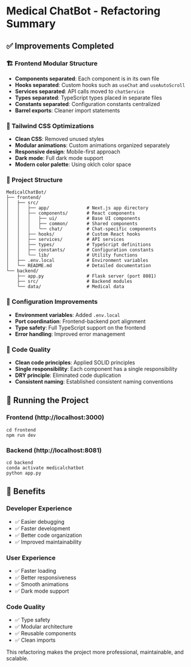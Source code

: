 # Medical ChatBot - Refactoring Summary

## ✅ Improvements Completed

### 🏗️ Frontend Modular Structure
- **Components separated**: Each component is in its own file
- **Hooks separated**: Custom hooks such as `useChat` and `useAutoScroll`
- **Services separated**: API calls moved to `chatService`
- **Types separated**: TypeScript types placed in separate files
- **Constants separated**: Configuration constants centralized
- **Barrel exports**: Cleaner import statements

### 🎨 Tailwind CSS Optimizations
- **Clean CSS**: Removed unused styles
- **Modular animations**: Custom animations organized separately
- **Responsive design**: Mobile-first approach
- **Dark mode**: Full dark mode support
- **Modern color palette**: Using oklch color space

### 📱 Project Structure
```
MedicalChatBot/
├── frontend/
│   ├── src/
│   │   ├── app/              # Next.js app directory
│   │   ├── components/       # React components
│   │   │   ├── ui/           # Base UI components
│   │   │   ├── common/       # Shared components
│   │   │   └── chat/         # Chat-specific components
│   │   ├── hooks/            # Custom React hooks
│   │   ├── services/         # API services
│   │   ├── types/            # TypeScript definitions
│   │   ├── constants/        # Configuration constants
│   │   └── lib/              # Utility functions
│   ├── .env.local            # Environment variables
│   └── README.md             # Detailed documentation
└── backend/
    ├── app.py                # Flask server (port 8081)
    ├── src/                  # Backend modules
    └── data/                 # Medical data
```

### 🔧 Configuration Improvements
- **Environment variables**: Added `.env.local`
- **Port coordination**: Frontend-backend port alignment
- **Type safety**: Full TypeScript support on the frontend
- **Error handling**: Improved error management

### 📝 Code Quality
- **Clean code principles**: Applied SOLID principles
- **Single responsibility**: Each component has a single responsibility
- **DRY principle**: Eliminated code duplication
- **Consistent naming**: Established consistent naming conventions

## 🚀 Running the Project

### Frontend (http://localhost:3000)
```
cd frontend
npm run dev
```

### Backend (http://localhost:8081)
```
cd backend
conda activate medicalchatbot
python app.py
```

## 🎯 Benefits

### Developer Experience
- ✅ Easier debugging
- ✅ Faster development
- ✅ Better code organization
- ✅ Improved maintainability

### User Experience
- ✅ Faster loading
- ✅ Better responsiveness
- ✅ Smooth animations
- ✅ Dark mode support

### Code Quality
- ✅ Type safety
- ✅ Modular architecture
- ✅ Reusable components
- ✅ Clean imports

This refactoring makes the project more professional, maintainable, and scalable.

